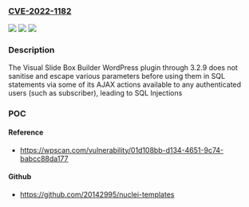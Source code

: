 ### [CVE-2022-1182](https://cve.mitre.org/cgi-bin/cvename.cgi?name=CVE-2022-1182)
![](https://img.shields.io/static/v1?label=Product&message=Visual%20Slide%20Box%20Builder&color=blue)
![](https://img.shields.io/static/v1?label=Version&message=3.2.9%3C%3D%203.2.9%20&color=brighgreen)
![](https://img.shields.io/static/v1?label=Vulnerability&message=CWE-89%20SQL%20Injection&color=brighgreen)

### Description

The Visual Slide Box Builder WordPress plugin through 3.2.9 does not sanitise and escape various parameters before using them in SQL statements via some of its AJAX actions available to any authenticated users (such as subscriber), leading to SQL Injections

### POC

#### Reference
- https://wpscan.com/vulnerability/01d108bb-d134-4651-9c74-babcc88da177

#### Github
- https://github.com/20142995/nuclei-templates

